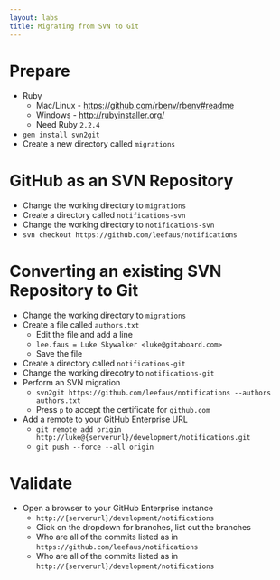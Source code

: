 ```yaml
---
layout: labs
title: Migrating from SVN to Git
---
```


# Prepare

- Ruby
  - Mac/Linux - https://github.com/rbenv/rbenv#readme
  - Windows - http://rubyinstaller.org/
  - Need Ruby `2.2.4`
- `gem install svn2git`
- Create a new directory called `migrations`

# GitHub as an SVN Repository
- Change the working directory to `migrations`
- Create a directory called `notifications-svn`
- Change the working directory to `notifications-svn`
- `svn checkout https://github.com/leefaus/notifications`

# Converting an existing SVN Repository to Git
- Change the working directory to `migrations`
- Create a file called `authors.txt`
  - Edit the file and add a line
  - `lee.faus = Luke Skywalker <luke@gitaboard.com>`
  - Save the file
- Create a directory called `notifications-git`
- Change the working direcotry to `notifications-git`
- Perform an SVN migration
  - `svn2git https://github.com/leefaus/notifications --authors authors.txt`
  - Press `p` to accept the certificate for `github.com`
- Add a remote to your GitHub Enterprise URL
  - `git remote add origin http://luke@{serverurl}/development/notifications.git`
  - `git push --force --all origin`

# Validate
- Open a browser to your GitHub Enterprise instance
  - `http://{serverurl}/development/notifications`
  - Click on the dropdown for branches, list out the branches
  - Who are all of the commits listed as in `https://github.com/leefaus/notifications`
  - Who are all of the commits listed as in `http://{serverurl}/development/notifications`
